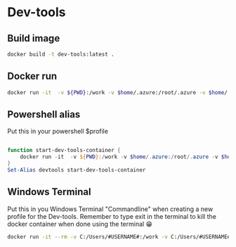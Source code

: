 # Dev-tools

## Build image

``` bash
docker build -t dev-tools:latest .

```

## Docker run

``` bash
docker run -it  -v ${PWD}:/work -v $home/.azure:/root/.azure -v $home/.kube:/root/.kube --net host --rm --workdir /work dev-tools:latest
```

## Powershell alias

Put this in your powershell $profile

``` powershell

function start-dev-tools-container {  
    docker run -it  -v ${PWD}:/work -v $home/.azure:/root/.azure -v $home/.kube:/root/.kube --net host --rm --workdir /work dev-tools:latest
}
Set-Alias devtools start-dev-tools-container

```

## Windows Terminal

Put this in you Windows Terminal "Commandline" when creating a new profile for the Dev-tools. Remember to type exit in the terminal to kill the docker container when done using the terminal 😁

``` bash
docker run -it --rm -v C:/Users/#USERNAME#:/work -v C:/Users/#USERNAME#/.azure:/root/.azure -v C:/Users/#USERNAME#/.kube:/root/.kube -v C:/Users/#USERNAME#/.minikube:/root/.minikube --rm --workdir /work dev-tools:latest
```
